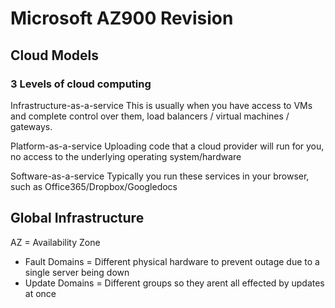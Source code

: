 # Microsoft AZ900 Revision

## Cloud Models

### 3 Levels of cloud computing

Infrastructure-as-a-service
This is usually when you have access to VMs and complete control over them, load balancers / virtual machines / gateways.

Platform-as-a-service
Uploading code that a cloud provider will run for you, no access to the underlying operating system/hardware

Software-as-a-service
Typically you run these services in your browser, such as Office365/Dropbox/Googledocs

## Global Infrastructure

AZ = Availability Zone

* Fault Domains = Different physical hardware to prevent outage due to a single server being down
* Update Domains = Different groups so they arent all effected by updates at once
